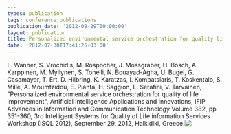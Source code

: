 ```yaml
---
types: publication
tags: conference_publications
publication_date: '2012-09-29T00:00:00'
layout: publication
title: Personalized environmental service orchestration for quality life improvement
date: '2012-07-30T17:41:26+03:00'
---
```

<p>L. Wanner, S. Vrochidis, M. Rospocher, J. Mossgraber, H. Bosch, A. Karppinen, M. Myllynen, S. Tonelli, N. Bouayad-Agha, U. Bugel, G. Casamayor, T. Ert, D. Hilbring, K. Karatzas, I. Kompatsiaris, T. Koskentalo, S. Mille, A. Moumtzidou, E. Pianta, H. Saggion, L. Serafini, V. Tarvainen, &quot;Personalized environmental service orchestration for quality of life improvement&quot;, Artificial Intelligence Applications and Innovations, IFIP Advances in Information and Communication Technology Volume 382, pp 351-360, 3rd Intelligent Systems for Quality of Life information Services Workshop (ISQL 2012), September 29, 2012, Halkidiki, Greece.<a _mce_href="papers/wanner2012.pdf" href="http://mklab.iti.gr/mklab_people/stefanos/papers/wanner2012.pdf" target="_blank"><img _mce_src="/files/pdf/pdf.png" align="top" border="0" src="/files/pdf/pdf.png" /></a></p>
